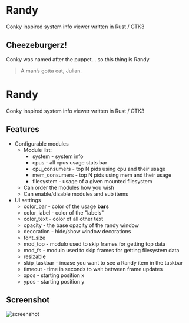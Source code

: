 # Randy
Conky inspired system info viewer written in Rust / GTK3

## Cheezeburgerz!
Conky was named after the puppet... so this thing is Randy
> A man’s gotta eat, Julian.

# Randy
Conky inspired system info viewer written in Rust / GTK3

## Features
* Configurable modules
  * Module list:
    * system - system info
    * cpus - all cpus usage stats bar
    * cpu_consumers - top N pids using cpu and their usage
    * mem_consumers - top N pids using mem and their usage
    * filesystem - usage of a given mounted filesystem
  * Can order the modules how you wish
  * Can enable/disable modules and sub items
* UI settings
  * color_bar - color of the usage **bars**
  * color_label - color of the "labels"
  * color_text - color of all other text
  * opacity - the base opacity of the randy window
  * decoration - hide/show window decorations
  * font_size
  * mod_top - modulo used to skip frames for getting top data
  * mod_fs - modulo used to skip frames for getting filesystem data
  * resizable
  * skip_taskbar - incase you want to see a Randy item in the taskbar
  * timeout - time in seconds to wait between frame updates
  * xpos - starting position x
  * ypos - starting position y

## Screenshot
![screenshot](https://raw.githubusercontent.com/iphands/ronky/main/assets/screenshot.png)
